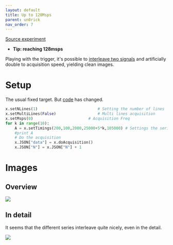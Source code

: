 ```yaml
---
layout: default
title: Up to 128Msps
parent: un0rick
nav_order: 7
---
```



[Source experiment](https://github.com/kelu124/echomods/tree/master/matty/20180814a)

* __Tip: reaching 128msps__

Playing with the trigger, it's possible to [interleave two signals](https://github.com/kelu124/echomods/blob/master/matty/20180814a/20180814a-Server.ipynb) and artificially double to acquisition speed, yielding clean images.

# Setup 

The usual fixed target. But [code](https://github.com/kelu124/echomods/blob/master/matty/20180814a/20180814a-Server.ipynb) has changed.

```python
x.setNLines(1)				            # Setting the number of lines
x.setMultiLines(False)				    # Multi lines acquisition	
x.setMsps(0) 					    # Acquisition Freq
for k in range(10):
    A = x.setTimings(200,100,2000,25000+5*k,105000) # Settings the series of pulses
    #print A
    # Do the acquisition
    x.JSON["data"] = x.doAcquisition()
    x.JSON["N"] = x.JSON["N"] + 1
```

# Images

## Overview 

![](https://raw.githubusercontent.com/kelu124/echomods/master/matty/20180814a/128Msps_20180813a-9-detail.jpg)

## In detail 

It seems that the different series interleave quite nicely, even in the detail.

![](https://raw.githubusercontent.com/kelu124/echomods/master/matty/20180814a/128Msps_20180813a-9-fft.jpg)
